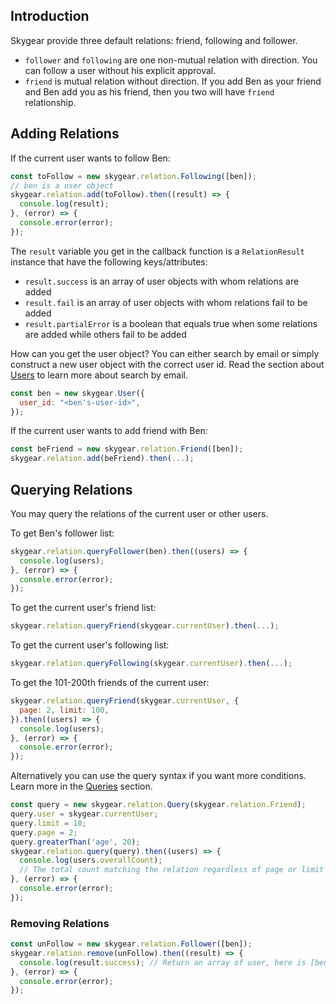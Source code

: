 <a name="friends-and-followers"></a>
## Introduction

Skygear provide three default relations: friend, following and follower.
- `follower` and `following` are one non-mutual relation with direction. You can
follow a user without his explicit approval.
- `friend` is mutual relation without direction. If you add Ben as your friend
and Ben add you as his friend, then you two will have `friend` relationship.

<a name="adding-relations"></a>
## Adding Relations

If the current user wants to follow Ben:

``` javascript
const toFollow = new skygear.relation.Following([ben]);
// ben is a user object
skygear.relation.add(toFollow).then((result) => {
  console.log(result);
}, (error) => {
  console.error(error);
});
```

The `result` variable you get in the callback function is a `RelationResult`
instance that have the following keys/attributes:
- `result.success` is an array of user objects with whom relations are added
- `result.fail` is an array of user objects with whom relations fail to be added
- `result.partialError` is a boolean that equals true when some relations are
  added while others fail to be added

How can you get the user object? You can either search by email or simply
construct a new user object with the correct user id. Read the section
about [Users](/js/guide/users#current-user) to learn more about search by email.

``` javascript
const ben = new skygear.User({
  user_id: "<ben's-user-id>",
});
```

If the current user wants to add friend with Ben:

``` javascript
const beFriend = new skygear.relation.Friend([ben]);
skygear.relation.add(beFriend).then(...);
```

<a name="querying-relations"></a>
## Querying Relations

You may query the relations of the current user or other users.

To get Ben's follower list:

``` javascript
skygear.relation.queryFollower(ben).then((users) => {
  console.log(users);
}, (error) => {
  console.error(error);
});
```

To get the current user's friend list:

``` javascript
skygear.relation.queryFriend(skygear.currentUser).then(...);
```

To get the current user's following list:

``` javascript
skygear.relation.queryFollowing(skygear.currentUser).then(...);
```

To get the 101-200th friends of the current user:

``` javascript
skygear.relation.queryFriend(skygear.currentUser, {
  page: 2, limit: 100,
}).then((users) => {
  console.log(users);
}, (error) => {
  console.error(error);
});
```

Alternatively you can use the query syntax if you want more conditions.
Learn more in the [Queries](/js/guide/query) section.

``` javascript
const query = new skygear.relation.Query(skygear.relation.Friend);
query.user = skygear.currentUser;
query.limit = 10;
query.page = 2;
query.greaterThan('age', 20);
skygear.relation.query(query).then((users) => {
  console.log(users.overallCount);
  // The total count matching the relation regardless of page or limit
}, (error) => {
  console.error(error);
});
```

<a name="removing-relations"></a>
### Removing Relations

``` javascript
const unFollow = new skygear.relation.Follower([ben]);
skygear.relation.remove(unFollow).then((result) => {
  console.log(result.success); // Return an array of user, here is [ben]
}, (error) => {
  console.error(error);
});
```
